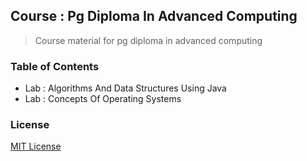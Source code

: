 ## Course : Pg Diploma In Advanced Computing

> Course material for pg diploma in advanced computing

### Table of Contents

- Lab : Algorithms And Data Structures Using Java
- Lab : Concepts Of Operating Systems

### License

[MIT License](license)